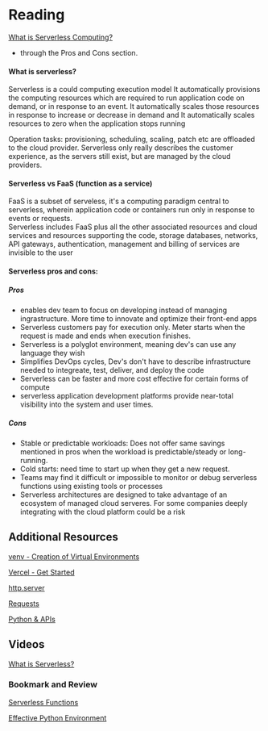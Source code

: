 # Reading

[What is Serverless Computing?]()
  * through the Pros and Cons section.

#### What is serverless?
Serverless is a could computing execution model
It automatically provisions the computing resources which are required to run application code on demand, or in response to an event. 
It automatically scales those resources in response to increase or decrease in demand 
and It automatically scales resources to zero when the application stops running 

Operation tasks: provisioning, scheduling, scaling, patch etc are offloaded to the cloud provider. 
Serverless only really describes the customer experience, as the servers still exist, but are managed by the cloud providers. 

#### Serverless vs FaaS (function as a service)
FaaS is a subset of serveless, it's a computing paradigm central to serverless, wherein application code or containers run only in response to events or requests.  
Serverless includes FaaS plus all the other associated resources and cloud services and resources supporting the code, storage databases, networks, API gateways, authentication, management and billing of services are invisible to the user 

#### Serverless pros and cons:
##### Pros
* enables dev team to focus on developing instead of managing ingrastructure. More time to innovate and optimize their front-end apps
* Serverless customers pay for execution only. Meter starts when the request is made and ends when execution finishes. 
* Serverless is a polyglot environment, meaning dev's can use any language they wish
* Simplifies DevOps cycles, Dev's don't have to describe infrastructure needed to integreate, test, deliver, and deploy the code
* Serverless can be faster and more cost effective for certain forms of compute
* serverless application development platforms provide near-total visibility into the system and user times. 

##### Cons
* Stable or predictable workloads: Does not offer same savings mentioned in pros when the workload is predictable/steady or long-running.
* Cold starts: need time to start up when they get a new request. 
* Teams may find it difficult or impossible to monitor or debug serverless functions using existing tools or processes
* Serverless architectures are designed to take advantage of an ecosystem of managed cloud serveres. For some companies deeply integrating with the cloud platform could be a risk

## Additional Resources

[venv - Creation of Virtual Environments]()

[Vercel - Get Started]()

[http.server]()

[Requests]()

[Python & APIs]()

## Videos

[What is Serverless?]()

### Bookmark and Review

[Serverless Functions]()

[Effective Python Environment]()